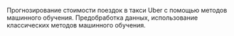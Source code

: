 Прогнозирование стоимости поездок в такси Uber с помощью методов машинного обучения. Предобработка данных, использование классических методов машинного обучения.

